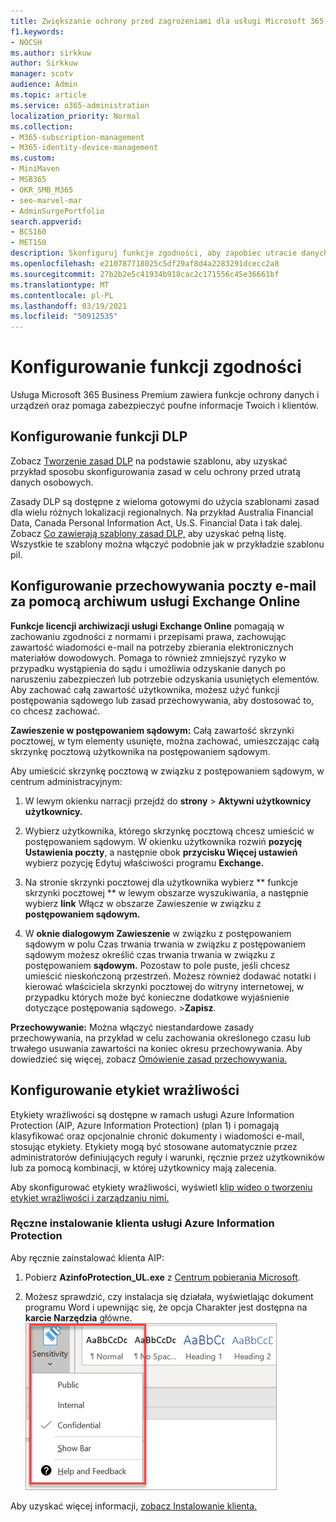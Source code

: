 ```yaml
---
title: Zwiększanie ochrony przed zagrożeniami dla usługi Microsoft 365 Business Premium
f1.keywords:
- NOCSH
ms.author: sirkkuw
author: Sirkkuw
manager: scotv
audience: Admin
ms.topic: article
ms.service: o365-administration
localization_priority: Normal
ms.collection:
- M365-subscription-management
- M365-identity-device-management
ms.custom:
- MiniMaven
- MSB365
- OKR_SMB_M365
- seo-marvel-mar
- AdminSurgePortfolio
search.appverid:
- BCS160
- MET150
description: Skonfiguruj funkcje zgodności, aby zapobiec utracie danych i zapewnić bezpieczeństwo poufnych informacji Twoich i Twoich klientów.
ms.openlocfilehash: e210787718025c5df29af8d4a2283291dcecc2a8
ms.sourcegitcommit: 27b2b2e5c41934b918cac2c171556c45e36661bf
ms.translationtype: MT
ms.contentlocale: pl-PL
ms.lasthandoff: 03/19/2021
ms.locfileid: "50912535"
---
```

# <a name="set-up-compliance-features"></a>Konfigurowanie funkcji zgodności

Usługa Microsoft 365 Business Premium zawiera funkcje ochrony danych i urządzeń oraz pomaga zabezpieczyć poufne informacje Twoich i klientów.

## <a name="set-up-dlp-features"></a>Konfigurowanie funkcji DLP

Zobacz [Tworzenie zasad DLP](../compliance/create-a-dlp-policy-from-a-template.md) na podstawie szablonu, aby uzyskać przykład sposobu skonfigurowania zasad w celu ochrony przed utratą danych osobowych. 
  
Zasady DLP są dostępne z wieloma gotowymi do użycia szablonami zasad dla wielu różnych lokalizacji regionalnych. Na przykład Australia Financial Data, Canada Personal Information Act, Us.S. Financial Data i tak dalej. Zobacz [Co zawierają szablony zasad DLP,](../compliance/what-the-dlp-policy-templates-include.md) aby uzyskać pełną listę. Wszystkie te szablony można włączyć podobnie jak w przykładzie szablonu piI. 
  
## <a name="set-up-email-retention-with-exchange-online-archiving"></a>Konfigurowanie przechowywania poczty e-mail za pomocą archiwum usługi Exchange Online

 **Funkcje licencji archiwizacji usługi Exchange Online** pomagają w zachowaniu zgodności z normami i przepisami prawa, zachowując zawartość wiadomości e-mail na potrzeby zbierania elektronicznych materiałów dowodowych. Pomaga to również zmniejszyć ryzyko w przypadku wystąpienia do sądu i umożliwia odzyskanie danych po naruszeniu zabezpieczeń lub potrzebie odzyskania usuniętych elementów. Aby zachować całą zawartość użytkownika, możesz użyć funkcji postępowania sądowego lub zasad przechowywania, aby dostosować to, co chcesz zachować.
  
**Zawieszenie w postępowaniem sądowym:** Całą zawartość skrzynki pocztowej, w tym elementy usunięte, można zachować, umieszczając całą skrzynkę pocztową użytkownika na postępowaniem sądowym. 
    
Aby umieścić skrzynkę pocztową w związku z postępowaniem sądowym, w centrum administracyjnym:
    
1. W lewym okienku narracji przejdź do **strony** \> **Aktywni użytkownicy użytkownicy.**
    
2. Wybierz użytkownika, którego skrzynkę pocztową chcesz umieścić w postępowaniem sądowym. W okienku użytkownika rozwiń **pozycję Ustawienia poczty**, a następnie obok **przycisku Więcej ustawień** wybierz pozycję Edytuj właściwości programu **Exchange.**
    
3. Na stronie skrzynki pocztowej dla użytkownika wybierz ** funkcje skrzynki pocztowej ** w lewym obszarze wyszukiwania, a następnie wybierz **link** Włącz w obszarze Zawieszenie w związku z **postępowaniem sądowym.**
    
4. W **oknie dialogowym Zawieszenie** w związku z postępowaniem sądowym w polu Czas trwania trwania w związku z postępowaniem sądowym możesz określić czas trwania trwania w związku z postępowaniem **sądowym.** Pozostaw to pole puste, jeśli chcesz umieścić nieskończoną przestrzeń. Możesz również dodawać notatki i kierować właściciela skrzynki pocztowej do witryny internetowej, w przypadku których może być konieczne dodatkowe wyjaśnienie dotyczące postępowania sądowego. \>**Zapisz**.
    
**Przechowywanie:** Można włączyć niestandardowe zasady przechowywania, na przykład w celu zachowania określonego czasu lub trwałego usuwania zawartości na koniec okresu przechowywania. Aby dowiedzieć się więcej, zobacz [Omówienie zasad przechowywania.](../compliance/retention.md)

## <a name="set-up-sensitivity-labels"></a>Konfigurowanie etykiet wrażliwości

Etykiety wrażliwości są dostępne w ramach usługi Azure Information Protection (AIP, Azure Information Protection) (plan 1) i pomagają klasyfikować oraz opcjonalnie chronić dokumenty i wiadomości e-mail, stosując etykiety. Etykiety mogą być stosowane automatycznie przez administratorów definiujących reguły i warunki, ręcznie przez użytkowników lub za pomocą kombinacji, w której użytkownicy mają zalecenia.

Aby skonfigurować etykiety wrażliwości, wyświetl [klip wideo o tworzeniu etykiet wrażliwości i zarządzaniu nimi.](https://support.microsoft.com/office/2fb96b54-7dd2-4f0c-ac8d-170790d4b8b9)



### <a name="install-the-azure-information-protection-client-manually"></a>Ręczne instalowanie klienta usługi Azure Information Protection

Aby ręcznie zainstalować klienta AIP:

1. Pobierz **AzinfoProtection_UL.exe** z [Centrum pobierania Microsoft](https://www.microsoft.com/download/details.aspx?id=53018).
 
2. Możesz sprawdzić, czy instalacja się działała, wyświetlając  dokument programu Word i upewnijąc się, że opcja Charakter jest dostępna na **karcie Narzędzia** główne.
<br/>![Lista rozwijana na karcie Ochrona w dokumencie programu Word.](../media/word-sensitivity.png)

Aby uzyskać więcej informacji, [zobacz Instalowanie klienta.](/azure/information-protection/infoprotect-tutorial-step3)